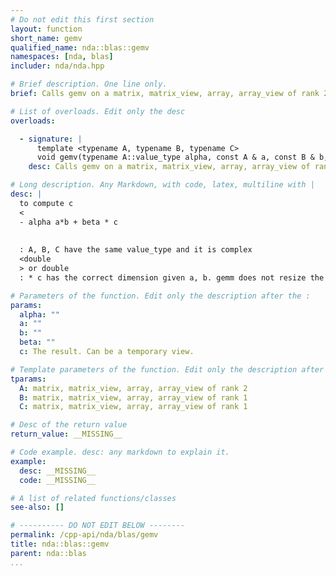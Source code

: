 ```yaml
---
# Do not edit this first section
layout: function
short_name: gemv
qualified_name: nda::blas::gemv
namespaces: [nda, blas]
includer: nda/nda.hpp

# Brief description. One line only.
brief: Calls gemv on a matrix, matrix_view, array, array_view of rank 2

# List of overloads. Edit only the desc
overloads:

  - signature: |
      template <typename A, typename B, typename C>
      void gemv(typename A::value_type alpha, const A & a, const B & b, typename A::value_type beta, C && c)
    desc: Calls gemv on a matrix, matrix_view, array, array_view of rank 2

# Long description. Any Markdown, with code, latex, multiline with |
desc: |
  to compute c
  <
  - alpha a*b + beta * c
  
  
  : A, B, C have the same value_type and it is complex
  <double
  > or double 
  : * c has the correct dimension given a, b. gemm does not resize the object,

# Parameters of the function. Edit only the description after the :
params:
  alpha: ""
  a: ""
  b: ""
  beta: ""
  c: The result. Can be a temporary view.

# Template parameters of the function. Edit only the description after the :
tparams:
  A: matrix, matrix_view, array, array_view of rank 2
  B: matrix, matrix_view, array, array_view of rank 1
  C: matrix, matrix_view, array, array_view of rank 1

# Desc of the return value
return_value: __MISSING__

# Code example. desc: any markdown to explain it.
example:
  desc: __MISSING__
  code: __MISSING__

# A list of related functions/classes
see-also: []

# ---------- DO NOT EDIT BELOW --------
permalink: /cpp-api/nda/blas/gemv
title: nda::blas::gemv
parent: nda::blas
...
```


